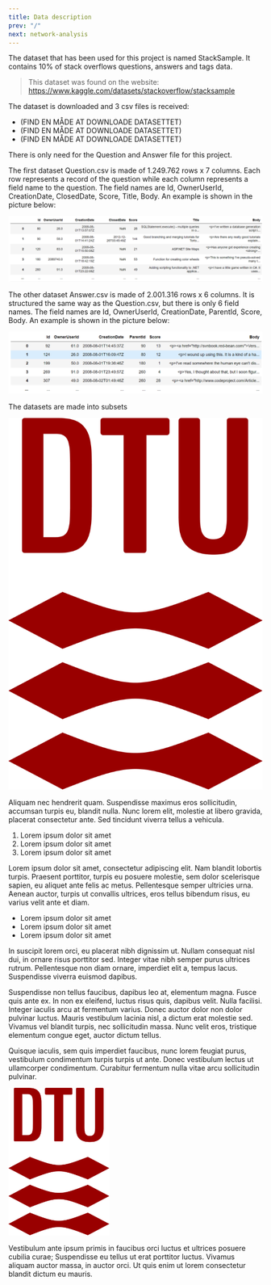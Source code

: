 ```yaml
---
title: Data description
prev: "/"
next: network-analysis
---
```


The dataset that has been used for this project is named StackSample. It contains 10% of stack overflows questions, answers and tags data. 

> This dataset was found on the website: https://www.kaggle.com/datasets/stackoverflow/stacksample

The dataset is downloaded and 3 csv files is received:
* (FIND EN MÅDE AT DOWNLOADE DATASETTET)
* (FIND EN MÅDE AT DOWNLOADE DATASETTET)
* (FIND EN MÅDE AT DOWNLOADE DATASETTET)

There is only need for the Question and Answer file for this project.

The first dataset Question.csv is made of 1.249.762 rows x 7 columns. Each row represents a record of the question while each column represents a field name to the question. The field names are Id, OwnerUserId, CreationDate, ClosedDate, Score, Title, Body. An example is shown in the picture below:

<img src="/images/Question.png" width="600" />

The other dataset Answer.csv is made of 2.001.316 rows x 6 columns. It is structured the same way as the Question.csv, but there is only 6 field names. The field names are Id, OwnerUserId, CreationDate, ParentId, Score, Body. An example is shown in the picture below:

<img src="/images/Answer.png" width="600" />

The datasets are made into subsets




![](/images/dtu-logo.png)

Aliquam nec hendrerit quam. Suspendisse maximus eros sollicitudin, accumsan turpis eu, blandit nulla. Nunc lorem elit, molestie at libero gravida, placerat consectetur ante. Sed tincidunt viverra tellus a vehicula.


1. Lorem ipsum dolor sit amet
1. Lorem ipsum dolor sit amet
1. Lorem ipsum dolor sit amet

Lorem ipsum dolor sit amet, consectetur adipiscing elit. Nam blandit lobortis turpis. Praesent porttitor, turpis eu posuere molestie, sem dolor scelerisque sapien, eu aliquet ante felis ac metus. Pellentesque semper ultricies urna. Aenean auctor, turpis ut convallis ultrices, eros tellus bibendum risus, eu varius velit ante et diam. 

* Lorem ipsum dolor sit amet
* Lorem ipsum dolor sit amet
* Lorem ipsum dolor sit amet

In suscipit lorem orci, eu placerat nibh dignissim ut. Nullam consequat nisl dui, in ornare risus porttitor sed. Integer vitae nibh semper purus ultrices rutrum. Pellentesque non diam ornare, imperdiet elit a, tempus lacus. Suspendisse viverra euismod dapibus.

Suspendisse non tellus faucibus, dapibus leo at, elementum magna. Fusce quis ante ex. In non ex eleifend, luctus risus quis, dapibus velit. Nulla facilisi. Integer iaculis arcu at fermentum varius. Donec auctor dolor non dolor pulvinar luctus. Mauris vestibulum lacinia nisl, a dictum erat molestie sed. Vivamus vel blandit turpis, nec sollicitudin massa. Nunc velit eros, tristique elementum congue eget, auctor dictum tellus. 

Quisque iaculis, sem quis imperdiet faucibus, nunc lorem feugiat purus, vestibulum condimentum turpis turpis ut ante. Donec vestibulum lectus ut ullamcorper condimentum. Curabitur fermentum nulla vitae arcu sollicitudin pulvinar.

<img src="/images/dtu-logo.png" width="200" />

Vestibulum ante ipsum primis in faucibus orci luctus et ultrices posuere cubilia curae; Suspendisse eu tellus ut erat porttitor luctus. Vivamus aliquam auctor massa, in auctor orci. Ut quis enim ut lorem consectetur blandit dictum eu mauris.
